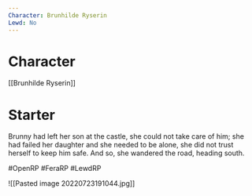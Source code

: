 ```yaml
---
Character: Brunhilde Ryserin
Lewd: No
---
```

# Character
[[Brunhilde Ryserin]]

# Starter
Brunny had left her son at the castle, she could not take care of him; she had failed her daughter and she needed to be alone, she did not trust herself to keep him safe. And so, she wandered the road, heading south.
 
#OpenRP #FeraRP #LewdRP 

![[Pasted image 20220723191044.jpg]]